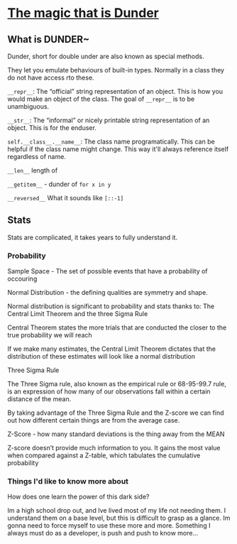 
# [The magic that is  Dunder](https://dbader.org/blog/python-dunder-methods)

## What is  DUNDER~

Dunder, short for double under are also known as special methods.

They let you emulate behaviours of built-in types. Normally in a class they do not have access rto these.

`__repr__`: The “official” string representation of an object. This is how you would make an object of the class. The goal of `__repr__` is to be unambiguous.

`__str__`: The “informal” or nicely printable string representation of an object. This is for the enduser.

`self.__class__.__name__`: The class name programatically. This can be helpful if the class name might change. This way it'll always reference itself regardless of name. 

`__len__` length of

`__getitem__` - dunder of `for x in y`

`__reversed__` What it sounds like `[::-1]`

## Stats

Stats are complicated, it takes years to fully understand it. 

### Probability 

Sample Space - The set of possible events that have a probability of occouring

Normal Distribution - the defining qualities are symmetry and shape.

Normal distribution is significant to probability and stats thanks to: The Central Limit Theorem and the three Sigma Rule

Central Theorem states the more trials that are conducted the closer to the true probability we will reach

If we make many estimates, the Central Limit Theorem dictates that the distribution of these estimates will look like a normal distribution

Three Sigma Rule

The Three Sigma rule, also known as the empirical rule or 68-95-99.7 rule, is an expression of how many of our observations fall within a certain distance of the mean.

By taking advantage of the Three Sigma Rule and the Z-score we can find out how different certain things are from the average case.

Z-Score - how many standard deviations is the thing away from the MEAN 

Z-score doesn’t provide much information to you. It gains the most value when compared against a Z-table, which tabulates the cumulative probability

### Things I'd like to know more about

How does one learn the power of this dark side?

Im a high school drop out, and Ive lived most of my life not needing them. I understand them on a base level, but this is difficult to grasp as a glance. Im gonna need to force myself to use these more and more. Something I always must do as a developer, is push and push to know more...